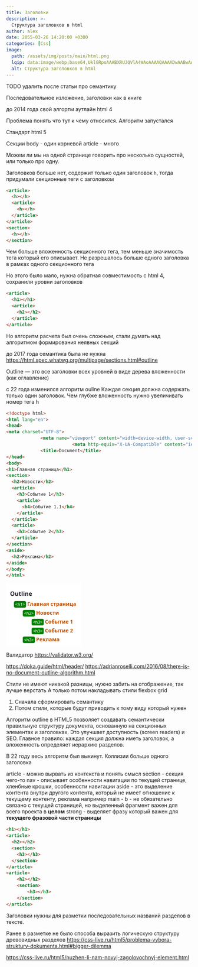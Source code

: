 ```yaml
---
title: Заголовки
description: >-
  Структура заголовков в html
author: alex
date: 2055-03-26 14:20:00 +0300
categories: [Css]
image:
  path: /assets/img/posts/main/html.png
  lqip: data:image/webp;base64,UklGRpoAAABXRUJQVlA4WAoAAAAQAAAADwAABwAAQUxQSDIAAAARL0AmbZurmr57yyIiqE8oiG0bejIYEQTgqiDA9vqnsUSI6H+oAERp2HZ65qP/VIAWAFZQOCBCAAAA8AEAnQEqEAAIAAVAfCWkAALp8sF8rgRgAP7o9FDvMCkMde9PK7euH5M1m6VWoDXf2FkP3BqV0ZYbO6NA/VFIAAAA
  alt: Структура заголовков в html
---
```



TODO удалить после статьи про семантику

Последовательное изложение, заголовки как в книге

до 2014 года свой алгортм аутлайн html 4

Проблема понять что тут к чему относится. Алгоритм запустался

Стандарт html 5

Секции
body - один корневой
article - много

Можем ли мы на одной странице говорить про несколько сущностей, или только про одну.

Заголовков больше нет, содержит только один заголовок `h`, тогда придумали секционные теги с заголовком

````html
<article>
  <h></h>
  <article>
    <h></h>
  </article>
</article>
<section>
  <h></h>
</section>
````

Чем больше вложенность секционного тега, тем меньше значимость тега который его описывает.
Не разрешалось больше одного заголовка в рамках одного секционного тега


Но этого было мало, нужна обратная совместимость с html 4, сохранили уровни заголовков

````html
<article>
  <h1></h1>
  <article>
    <h2></h2>
  </article>
</article>
````

Но алгоритм расчета был очень сложным, стали думать над алгоритмом формирования неявных секций

до 2017 года семантика была не нужна
https://html.spec.whatwg.org/multipage/sections.html#outline

Outline — это все заголовки всех уровней в виде дерева вложенности (как оглавление)

с 22 года изменился алгоритм ouline
Каждая секция должна содержать только один заголовок. Чем глубже вложенность нужно увеличивать номер тега h

````html
<!doctype html>
<html lang="en">
<head>
<meta charset="UTF-8">
             <meta name="viewport" content="width=device-width, user-scalable=no, initial-scale=1.0, maximum-scale=1.0, minimum-scale=1.0">
                         <meta http-equiv="X-UA-Compatible" content="ie=edge">
             <title>Document</title>
</head>
<body>
<h1>Главная страница</h1>
<section>
  <h2>Новости</h2>
  <article>
    <h3>Событие 1</h3>
    <article>
      <h4>Событие 1.1</h4>
    </article>
  </article>
  <article>
    <h3>Событие 2</h3>
  </article>
</section>
<aside>
  <h2>Реклама</h2>
</aside>
</body>
</html>

````
![outline.png](../../assets/img/posts/html/outline/outline.png)

Валидатор https://validator.w3.org/

https://doka.guide/html/header/
https://adrianroselli.com/2016/08/there-is-no-document-outline-algorithm.html

Стили не имеют никакой разницы, нужно забить на отображение, так лучше верстать
А только потом накладывать стили flexbox grid

1. Сначала сформировать семантику
2. Потом стили, которые будут приводить к тому виду который нужен

Алгоритм outline в HTML5 позволяет создавать семантически правильную структуру документа, основанную на секционных элементах и заголовках. Это улучшает доступность (screen readers) и SEO. Главное правило: каждая секция должна иметь заголовок, а вложенность определяет иерархию разделов.

В 22 году весь алгоритм был выкинут. Коллизии больше одного заголовка


article - можно вырвать из контекста и понять смысл
section - секция чего-то
nav - описывает особенности навигации по текущей странице, хленбные крошки, особенности навигации
aside - это выделение контента внутри другого контента, который не имеет отношение к текущему контенту, реклама например
main - 
b - не обязательно связано с текущей страницей, но выделенный фрагмент важен для всего проекта в **целом**
strong - выделяет фразу который важен для **текущего фразовой части страницы**


````html
<h1></h1>
<article>
  <h2></h2>
  <section>
    <h3></h3>
  </section>
</article>
<article>
    <h2></h2>
    <section>
        <h3></h3>
    </section>
</article>
````
Заголовки нужны для разметки последовательных названий разделов в тексте.

Ранее в разметке не было способа выразить логическую структуру древовидных разделов
https://css-live.ru/html5/problema-vybora-struktury-dokumenta.html#bigger-dilemma

https://css-live.ru/html5/nuzhen-li-nam-novyj-zagolovochnyj-element.html
